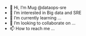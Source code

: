 - 👋 Hi, I’m Mug @dataops-sre
- 👀 I’m interested in Big data and SRE
- 🌱 I’m currently learning ...
- 💞️ I’m looking to collaborate on ...
- 📫 How to reach me ...

<!---
dataops-sre/dataops-sre is a ✨ special ✨ repository because its `README.md` (this file) appears on your GitHub profile.
You can click the Preview link to take a look at your changes.
--->
